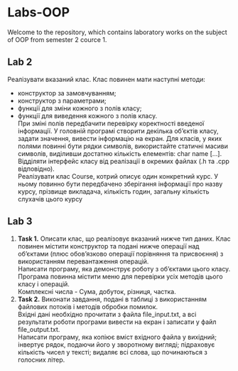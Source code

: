 # Labs-OOP
Welcome to the repository, which contains laboratory works on the subject of OOP from semester 2 cource 1.
## Lab 2
  Реалізувати вказаний клас. Клас повинен мати наступні методи:
- конструктор за замовчуванням;
- конструктор з параметрами;
- функції для зміни кожного з полів класу;
- функції для виведення кожного з полів класу.</br>При зміні полів передбачити перевірку коректності введеної інформації. У головній програмі створити декілька об’єктів класу, задати значення, вивести інформацію на екран. Для класів, у яких полями повинні бути рядки символів, використайте статичні масиви символів, виділивши достатню кількість елементів: char name […]. Відділяти інтерфейс класу від реалізації в окремих файлах (.h та .cpp відповідно).</br>
Реалізувати клас Course, котрий описує один конкретний курс. У ньому повинно бути передбачено зберігання інформації про назву курсу, прізвище викладача, кількість годин, загальну кількість слухачів цього курсу
## Lab 3
 1. **Task 1.** Описати клас, що реалізовує вказаний нижче тип даних. Клас повинен містити конструктор та подані нижче операції над об’єктами (плюс обов’язково операції порівняння та присвоєння) з використанням перевантаження операцій.<br>
Написати програму, яка демонструє роботу з об’єктами цього класу. Програма повинна містити меню для перевірки усіх методів цього класу і операцій.<br>
Комплексні числа - Сума, добуток, різниця, частка.
 2. **Task 2.** Виконати завдання, подані в таблиці з використанням файлових потоків і методів обробки помилок.<br>
Вхідні дані необхідно прочитати з файла file_input.txt, а всі результати роботи програми вивести на екран і записати у файл file_output.txt.<br>
Написати програму, яка копіює вміст вхідного файла у вихідний; інвертує рядок, подаючи його у зворотному вигляді; підраховує кількість чисел у тексті; видаляє всі слова, що починаються з голосних літер.
